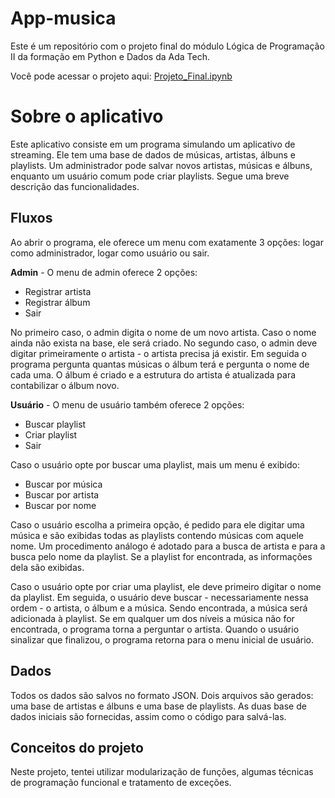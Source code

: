 # App-musica
Este é um repositório com o projeto final do módulo Lógica de Programação II da formação em Python e Dados da Ada Tech.

Você pode acessar o projeto aqui: [Projeto_Final.ipynb](/Projeto_Final.ipynb)

# Sobre o aplicativo
Este aplicativo consiste em um programa simulando um aplicativo de streaming. Ele tem uma base de dados de músicas, artistas, álbuns e playlists. Um administrador pode salvar novos artistas, músicas e álbuns, enquanto um usuário comum pode criar playlists. Segue uma breve descrição das funcionalidades.

## Fluxos
Ao abrir o programa, ele oferece um menu com exatamente 3 opções: logar como administrador, logar como usuário ou sair.

**Admin** - O menu de admin oferece 2 opções:
- Registrar artista
- Registrar álbum
- Sair

No primeiro caso, o admin digita o nome de um novo artista. Caso o nome ainda não exista na base, ele será criado.
No segundo caso, o admin deve digitar primeiramente o artista - o artista precisa já existir. Em seguida o programa pergunta quantas músicas o álbum terá e pergunta o nome de cada uma. O álbum é criado e a estrutura do artista é atualizada para contabilizar o álbum novo.

**Usuário** - O menu de usuário também oferece 2 opções:
- Buscar playlist
- Criar playlist
- Sair

Caso o usuário opte por buscar uma playlist, mais um menu é exibido:
- Buscar por música
- Buscar por artista
- Buscar por nome

Caso o usuário escolha a primeira opção, é pedido para ele digitar uma música e são exibidas todas as playlists contendo músicas com aquele nome. Um procedimento análogo é adotado para a busca de artista e para a busca pelo nome da playlist. Se a playlist for encontrada, as informações dela são exibidas.

Caso o usuário opte por criar uma playlist, ele deve primeiro digitar o nome da playlist. Em seguida, o usuário deve buscar - necessariamente nessa ordem - o artista, o álbum e a música. Sendo encontrada, a música será adicionada à playlist. Se em qualquer um dos níveis a música não for encontrada, o programa torna a perguntar o artista. Quando o usuário sinalizar que finalizou, o programa retorna para o menu inicial de usuário.

## Dados
Todos os dados são salvos no formato JSON. Dois arquivos são gerados: uma base de artistas e álbuns e uma base de playlists. 
As duas base de dados iniciais são fornecidas, assim como o código para salvá-las.

## Conceitos do projeto
Neste projeto, tentei utilizar modularização de funções, algumas técnicas de programação funcional e tratamento de exceções.
